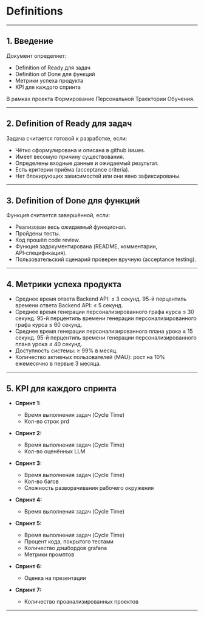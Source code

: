 # Definitions

---

## 1. Введение

Документ определяет:
- Definition of Ready для задач
- Definition of Done для функций
- Метрики успеха продукта
- KPI для каждого спринта

В рамках проекта Формирование Персональной Траектории Обучения.

---

## 2. Definition of Ready для задач

Задача считается готовой к разработке, если:

- Чётко сформулирована и описана в github issues.
- Имеет весомую причину существования.
- Определены входные данные и ожидаемый результат.
- Есть критерии приёма (acceptance criteria).
- Нет блокирующих зависимостей или они явно зафиксированы.

---

## 3. Definition of Done для функций

Функция считается завершённой, если:

- Реализован весь ожидаемый функционал.
- Пройдены тесты.
- Код прошёл code review.
- Функция задокументирована (README, комментарии, API‑спецификация).
- Пользовательский сценарий проверен вручную (acceptance testing).

---

## 4. Метрики успеха продукта

- Среднее время ответа Backend API: ≤ 3 секунд. 95-й перцентиль времени ответа Backend API: ≤ 5 секунд.
- Среднее время генерации персонализированного графа курса ≤ 30 секунд. 95-й перцентиль времени генерации персонализированного графа курса ≤ 60 секунд.
- Среднее время генерации персонализированного плана урока ≤ 15 секунд. 95-й перцентиль времени генерации персонализированного плана урока ≤ 40 секунд.
- Доступность системы: ≥ 99% в месяц.
- Количество активных пользователей (MAU): рост на 10% ежемесячно в первые 3 месяца.

---

## 5. KPI для каждого спринта

- **Спринт 1:**
  - Время выполнения задач (Cycle Time)
  - Кол-во строк prd

- **Спринт 2:**
  - Время выполнения задач (Cycle Time)
  - Кол-во оценённых LLM

- **Спринт 3:**
  - Время выполнения задач (Cycle Time)
  - Кол-во багов
  - Сложность разворачивания рабочего окружения

- **Спринт 4:**
  - Время выполнения задач (Cycle Time)

- **Спринт 5:**
  - Время выполнения задач (Cycle Time)
  - Процент кода, покрытого тестами
  - Количество дэшбордов grafana
  - Метрики промптов

- **Спринт 6:**
  - Оценка на презентации

- **Спринт 7:**
  - Количество проанализированных проектов

---
